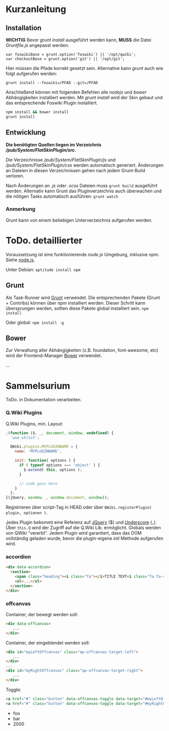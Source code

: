 # Kurzanleitung

## Installation
**WICHTIG**
Bevor *grunt install* ausgeführt werden kann, **MUSS** die Datei *Gruntfile.js* angepasst werden:

```
var foswikiBase = grunt.option('foswiki') || '/opt/qwiki';
var checkoutBase = grunt.option('git') || '/opt/git';
```

Hier müssen die Pfade korrekt gesetzt sein. Alternative kann _grunt_ auch wie folgt aufgerufen werden:
```
grunt install --foswiki=/PFAD --git=/PFAD
```


Anschließend können mit folgenden Befehlen alle *nodejs* und *bower* Abhängigkeiten installiert werden.
Mit _grunt install_ wird der Skin gebaut und das entsprechende Foswiki Plugin installiert.

```bash
npm install && bower install
grunt install
```

## Entwicklung
**Die benötigten Quellen liegen im Verzeichnis */pub/System/FlatSkinPlugin/src*.**

Die Verzeichnisse */pub/System/FlatSkinPlugin/js* und */pub/System/FlatSkinPlugin/css* werden automatisch generiert.
Änderungen an Dateien in diesen Verzeichnissen gehen nach jedem Grunt-Build verloren.

Nach Änderungen an *.js* oder *.scss* Dateien muss
`grunt build`
ausgeführt werden.
Alternativ kann Grunt das Pluginverzeichnis auch überwachen und die nötigen Tasks automatisch ausführen:
`grunt watch`


### Anmerkung
*Grunt* kann von einem beliebigen Unterverzeichnis aufgerufen werden.



# ToDo. detaillierter

Voraussetzung ist eine funktionierende *node.js* Umgebung, inklusive *npm*.
Siehe [node.js](http://www.nodejs.org).

Unter Debian:
`aptitude install npm`


## Grunt

Als Task-Runner wird [Grunt](http://www.gruntjs.com) verwendet. Die entsprechenden Pakete (Grunt + Contribs) können über *npm* installiert werden. Dieser Schritt kann übersprungen werden, sollten diese Pakete global installiert sein.
`npm install`

Oder global:
`npm install -g`


## Bower

Zur Verwaltung aller Abhängigkeiten (z.B. foundation, font-awesome, etc) wird der Frontend-Manager [Bower](http://www.bower.io) verwendet.

...


# Sammelsurium
ToDo. in Dokumentation verarbeiten.

### Q.Wiki Plugins
Q.Wiki Plugins, min. Layout:
```javascript
;(function ($, _, document, window, undefined) {
  'use strict';

  QWiki.plugins.MYPLUGINNAME = {
    name: 'MYPLUGINNAME',

    init: function( options ) {
      if ( typeof options === 'object' ) {
        $.extend( this, options );
      }

      // code goes here
    }
  };
}(jQuery, window._, window.document, window));

```

Registrieren über script-Tag in HEAD oder über `QWiki.registerPlugin( plugin, optionen )`.

Jedes Plugin bekommt eine Referenz auf [JQuery](http://api.jquery.com/) ($) und [Underscore](http://underscorejs.org/) (_). Über `this.Q` wird der Zugriff auf die Q.Wiki Lib. ermöglicht. Globals werden von QWiki "vererbt". Jedem Plugin wird garantiert, dass das DOM vollständig geladen wurde, bevor die plugin-eigene *init* Methode aufgerufen wird.



### accordion
```html
<div data-accordion>
  <section>
    <span class="heading"><i class="fa"></i>TITLE TEXT<i class="fa fa-sitemap"></i></span>
    <ul>...</ul>
  </section>
</div>
```

### offcanvas
Container, der bewegt werden soll:
```html
<div data-offcanvas>
   ...
</div>
```

Container, der eingeblendet werden soll:
```html
<div id="myLeftOffcanvas" class="qw-offcanvas-target-left">
   ...
</div>
...
<div id="myRightOffcanvas" class="qw-offcanvas-target-right">
   ...
</div>
```

Toggle:
```html
<a href="#" class="button" data-offcanvas-toggle data-target="#myLeftOffcanvas">Toggle left</a>
<a href="#" class="button" data-offcanvas-toggle data-target="#myRightOffcanvas" data-right>Toggle right</a>
```

* foo
* bar
* 2000
